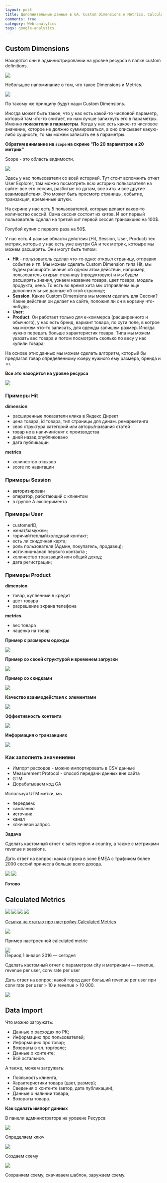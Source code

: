 ```yaml
---
layout: post
title: Дополнительные данные в GA. Custom Dimensions и Metrics, Calculated Metrics, Data Import
comments: true
category: Web-analytics
tags: google-analytics
---
```


## Custom Dimensions

Находятся они в администрировании на уровне ресурса в папке custom definitions.

<img src="/assets/img/2020-06-06-dop-dannye/1.png">

Небольшое напоминание о том, что такое Dimensions и Metrics.

<img src="/assets/img/2020-06-06-dop-dannye/2.png">

По такому же принципу будут наши Custom Dimensions.

Иногда может быть такое, что у нас есть какой-то числовой параметр, который там что-то считает, но нам лучше запихнуть его в параметры. Именно **показатели в параметры**. Когда у нас есть какое-то числовое значение, которое не должно суммироваться, а оно описывает какую-либо сущность, то мы можем записать ее в параметры.

**Обратим внимание на ```scope``` на скрине "По 20 параметров и 20 метрик"**

Scope - это область видимости.

<img src="/assets/img/2020-06-06-dop-dannye/3.png">

Здесь у нас пользователи со всей историей. Тут стоит вспомнить отчет User Explorer, там можно посмотреть всю историю пользователя на сайте: все его сессии, разбитые по датам, все хиты и все другие взаимодействия. Это может быть просмотр страницы, событие, транзакция, временные штуки. 

На скрине у нас есть 5 пользователей, которые делают какое-то количество сессий. Сама сессия состоит их хитов. И вот первый пользователь сделал на третий хит первой сессия транзакцию на 100$. 

Голубой купил с первого раза на 50$. 

У нас есть 4 разные области действия (Hit, Session, User, Product) тех метрик, которые у нас есть уже внутри GA и тех метрик, котоыре мы можем расширять. Они могут быть типом:

- **Hit** - пользователь сделал что-то одно: открыл страницу, отправил событие и тп. Мы можем сделать Custom Dimension типа Hit, мы будем расширять знания об одном этом действии, например, пользователь открыл страницу (продуктовую) и мы будем расширять знания, узнаем название товара, цвет товара, модель продукта, цена. То есть во время хита мы отправляем еще дополнительные данные об этой странице;
- **Session**. Какие Custom Dimensions мы можем сделать для Сессии? Какие действия он делает на сайте, положил ли он в корзину что-нибудь;
- **User**;
- **Product**. Он работает только для е-коммерса (расширенного и обычного), у нас есть бренд, вариант товара, по сути поле, в котрое мы можем что-то записать, для одежды запишем размер. Иногда нужно передать больше характеристик товара. Типа мы можем указать вес товара и потом посмотреть сколько по весу у нас купили товара;

На основе этих данных мы можем сделать алгоритм, который бы предлагал товар определенному юзеру нужного ему размера, бренда и тп.

**Все это находится на уровне ресурса**

<img src="/assets/img/2020-06-06-dop-dannye/4.png">

### Примеры Hit

**dimension**

- расширенные показатели клика в Яндекс Директ
- цена товара, id товара, тип страницы для динам. ремаркетинга
- своя структура категорий или авторы/названия статей
- товар не в наличии/снят с производства
- дней назад опубликовано
- дата публикации

**metrics**

- количество отзывов
- score по навигации

### Примеры Session

- авторизирован
- оператор, работающий с клиентом
- в группе А эксперимента

### Примеры User

- сustomerID;
- женат/замужем;
- горячий/теплый/холодный контакт;
- есть ли скидочная карта;
- роль пользователя (Админ, покупатель, продавец);
- источник-канал первого контакта ;
- количество транзакций или общий доход;
- дата регистрации;

### Примеры Product

**dimension**

- товар, купленный в кредит
- цвет товара
- разрешение экрана телефона

**metrics**

- вес товара
- наценка на товар

**Пример с размером одежды**

<img src="/assets/img/2020-06-06-dop-dannye/5.png">

**Пример со своей структурой и временем загрузки**

<img src="/assets/img/2020-06-06-dop-dannye/6.png">

**Пример со скидками**

<img src="/assets/img/2020-06-06-dop-dannye/7.png">

**Качество взаимодействия с элементами**

<img src="/assets/img/2020-06-06-dop-dannye/8.png">

**Эффективность контента**

<img src="/assets/img/2020-06-06-dop-dannye/9.png">

**Информация о транзакциях**

<img src="/assets/img/2020-06-06-dop-dannye/10.png">

### Как заполнять значениями

- Импорт расходов - можно импортировать в CSV данные
- Measurement Protocol - способ передачи данных вне сайта
- GTM
- Дорабатываем код GA

Используя UTM метки, мы 
- передаем: 
- кампанию 
- источник 
- канал 
- ключевой запрос

**Задача**
<div class="message">
Сделать кастомный отчет с sales region и country, а также с метриками revenue и sessions.

Дать ответ на вопрос: какая страна в зоне EMEA с трафиком более 2000 сессий принесла больше всего дохода.

<img src="/assets/img/2020-06-06-dop-dannye/11.png">

<img src="/assets/img/2020-06-06-dop-dannye/12.png">

**Готово**

</div>

## Calculated Metrics

<img src="/assets/img/2020-06-06-dop-dannye/13.png">
<img src="/assets/img/2020-06-06-dop-dannye/14.png">
<img src="/assets/img/2020-06-06-dop-dannye/15.png">
<img src="/assets/img/2020-06-06-dop-dannye/16.png">

[Ссылка на статью про настройку Calculated Metrics](https://thenextweb.com/insider/2016/09/27/24-examples-google-analytics-calculated-metrics/)

<img src="/assets/img/2020-06-06-dop-dannye/17.png">

Пример настроенной calculated metric

<img src="/assets/img/2020-06-06-dop-dannye/18.png">

<div class="message">
Период 1 января 2016 — сегодня

Сделать кастомный отчет с параметром city и метриками — revenue, revenue per user, conv rate per user

Дать ответ на вопрос: какой город дает больший revenue per user при conv rate per user > 10 и revenue > 10 000.

<img src="/assets/img/2020-06-06-dop-dannye/19.png">
</div>


## Data Import

Что можно загружать:

- Данные о расходах по РК;
- Информацию про пользователей;
- Информацию про товар;
- Возвраты в эл. торговле;
- Данные о контенте;
- Всё остальное.

А также, можем загружать:

- Лояльность клиента;
- Характеристики товара (цвет, размер);
- Сведения о контенте (автор, дата публикации);
- Данные о наличии товара;
- Возвраты товара.

**Как сделать импорт данных**

В панели администратора на уровене Ресурса

<img src="/assets/img/2020-06-06-dop-dannye/20.png">

Определяем ключ

<img src="/assets/img/2020-06-06-dop-dannye/21.png">

Создаем схему

<img src="/assets/img/2020-06-06-dop-dannye/22.png">

Сохраняем схему, скачиваем шаблон, заружаем схему.















